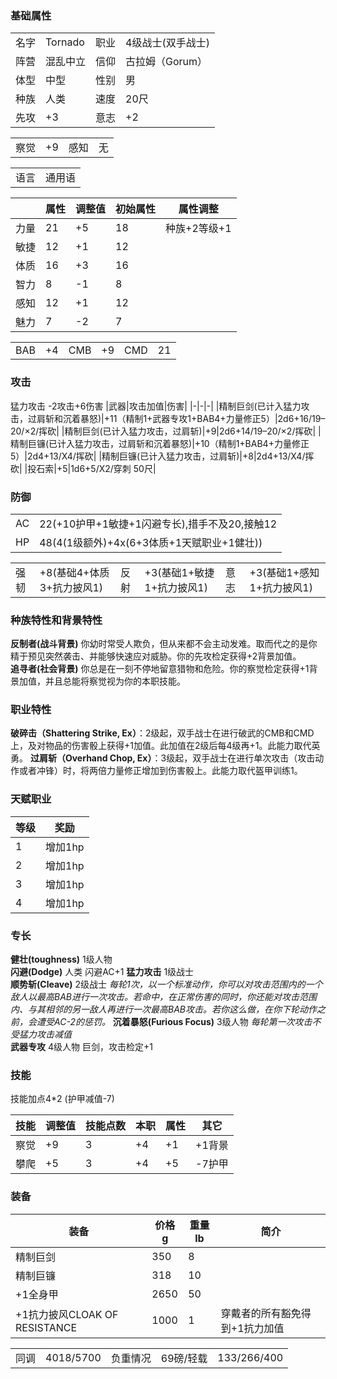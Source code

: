 

### 基础属性 ###
<table>
    <tr>
        <td>名字</td>
        <td>Tornado</td>
        <td>职业</td>
        <td>4级战士(双手战士)</td>
    </tr>
    <tr>
        <td>阵营</td>
        <td>混乱中立</td>
        <td>信仰</td>
        <td>古拉姆（Gorum）</td>
    </tr>
    <tr>
        <td>体型</td>
        <td>中型</td>
        <td>性别</td>
        <td>男</td>
    </tr>
    <tr>
        <td>种族</td>
        <td>人类</td>
        <td>速度</td>
        <td>20尺</td>
    </tr>
    <tr>
        <td>先攻</td>
        <td>+3</td>
        <td>意志</td>
        <td>+2</td>
    </tr>
</table>
<table>
    <tr>
        <td>察觉</td>
        <td>+9</td>
        <td>感知</td>
        <td>无</td>
    </tr>
</table>
<table>
    <tr>
        <td>语言</td>
        <td>通用语</td>
    </tr>
</table>

||属性|调整值|初始属性|属性调整|
|-|-|-|-|-|
|力量|21|+5|18|种族+2等级+1|
|敏捷|12|+1|12|
|体质|16|+3|16|
|智力|8|-1|8|
|感知|12|+1|12|
|魅力|7|-2|7|
<table>
    <tr>
        <td>BAB</td>
        <td>+4</td>
        <td>CMB</td>
        <td>+9</td>
        <td>CMD</td>
        <td>21</td>
    </tr>
</table>

### 攻击 ###
猛力攻击 -2攻击+6伤害
|武器|攻击加值|伤害|
|-|-|-|
|精制巨剑(已计入猛力攻击，过肩斩和沉着暴怒)|+11（精制1+武器专攻1+BAB4+力量修正5）|2d6+16/19–20/×2/挥砍|
|精制巨剑(已计入猛力攻击，过肩斩)|+9|2d6+14/19–20/×2/挥砍|
|精制巨镰(已计入猛力攻击，过肩斩和沉着暴怒)|+10（精制1+BAB4+力量修正5）|2d4+13/X4/挥砍|
|精制巨镰(已计入猛力攻击，过肩斩)|+8|2d4+13/X4/挥砍|
|投石索|+5|1d6+5/X2/穿刺 50尺|
### 防御 ###
<table>
    <tr>
        <td>AC</td>
        <td>22(+10护甲+1敏捷+1闪避专长),措手不及20,接触12</td>
    </tr>
    <tr>
        <td>HP</td>
        <td>48(4(1级额外)+4x(6+3体质+1天赋职业+1健壮))</td>
    </tr>
</table>
<table>
    <tr>
        <td>强韧</td>
        <td>+8(基础4+体质3+抗力披风1)</td>
        <td>反射</td>
        <td>+3(基础1+敏捷1+抗力披风1)</td>
        <td>意志</td>
        <td>+3(基础1+感知1+抗力披风1)</td>
    </tr>
</table>

### 种族特性和背景特性 ###  
**反制者(战斗背景)** 你幼时常受人欺负，但从来都不会主动发难。取而代之的是你精于预见突然袭击、并能够快速应对威胁。你的先攻检定获得+2背景加值。  
**追寻者(社会背景)** 你总是在一刻不停地留意猎物和危险。你的察觉检定获得+1背景加值，并且总能将察觉视为你的本职技能。  
### 职业特性 ###
**破碎击（Shattering Strike, Ex）**：2级起，双手战士在进行破武的CMB和CMD上，及对物品的伤害骰上获得+1加值。此加值在2级后每4级再+1。此能力取代英勇。
**过肩斩（Overhand Chop, Ex）**：3级起，双手战士在进行单次攻击（攻击动作或者冲锋）时，将两倍力量修正增加到伤害骰上。此能力取代盔甲训练1。


### 天赋职业
| 等级         | 奖励          |
| --- | ------------------ |
| 1 | 增加1hp |
| 2 | 增加1hp |
| 3 | 增加1hp |
| 4 | 增加1hp |

### 专长 ###
**健壮(toughness)** 1级人物   
**闪避(Dodge)** 人类 闪避AC+1
**猛力攻击** 1级战士  
**顺势斩(Cleave)**  2级战士 *每轮1次，以一个标准动作，你可以对攻击范围内的一个敌人以最高BAB进行一次攻击。若命中，在正常伤害的同时，你还能对攻击范围内、与其相邻的另一敌人再进行一次最高BAB攻击。若你这么做，在你下轮动作之前，会遭受AC-2的惩罚。*
**沉着暴怒(Furious Focus)**  3级人物 *每轮第一次攻击不受猛力攻击减值*  
**武器专攻** 4级人物 巨剑，攻击检定+1

### 技能 ###
技能加点4*2 (护甲减值-7)

|技能|调整值|技能点数|本职|属性|其它|
|-|-|-|-|-|-|
|察觉|+9|3|+4|+1|+1背景|
|攀爬|+5|3|+4|+5|-7护甲|

### 装备 ###
|装备|价格g|重量lb|简介|
|-|-|-|-|
|精制巨剑|350|8|
|精制巨镰|318|10|
|+1全身甲|2650|50|
|+1抗力披风CLOAK OF RESISTANCE|1000|1|穿戴者的所有豁免得到+1抗力加值

<table>
    <tr>
        <td>同调</td>      
        <td>4018/5700</td>
        <td>负重情况</td>
        <td>69磅/轻载</td>
        <td>133/266/400</td>
    </tr>
</table>